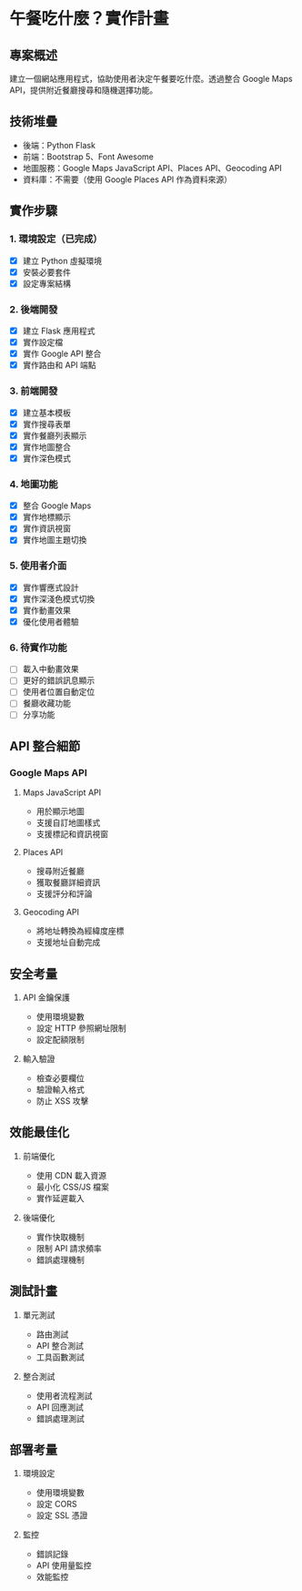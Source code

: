 # 午餐吃什麼？實作計畫

## 專案概述
建立一個網站應用程式，協助使用者決定午餐要吃什麼。透過整合 Google Maps API，提供附近餐廳搜尋和隨機選擇功能。

## 技術堆疊
- 後端：Python Flask
- 前端：Bootstrap 5、Font Awesome
- 地圖服務：Google Maps JavaScript API、Places API、Geocoding API
- 資料庫：不需要（使用 Google Places API 作為資料來源）

## 實作步驟

### 1. 環境設定（已完成）
- [x] 建立 Python 虛擬環境
- [x] 安裝必要套件
- [x] 設定專案結構

### 2. 後端開發
- [x] 建立 Flask 應用程式
- [x] 實作設定檔
- [x] 實作 Google API 整合
- [x] 實作路由和 API 端點

### 3. 前端開發
- [x] 建立基本模板
- [x] 實作搜尋表單
- [x] 實作餐廳列表顯示
- [x] 實作地圖整合
- [x] 實作深色模式

### 4. 地圖功能
- [x] 整合 Google Maps
- [x] 實作地標顯示
- [x] 實作資訊視窗
- [x] 實作地圖主題切換

### 5. 使用者介面
- [x] 實作響應式設計
- [x] 實作深淺色模式切換
- [x] 實作動畫效果
- [x] 優化使用者體驗

### 6. 待實作功能
- [ ] 載入中動畫效果
- [ ] 更好的錯誤訊息顯示
- [ ] 使用者位置自動定位
- [ ] 餐廳收藏功能
- [ ] 分享功能

## API 整合細節

### Google Maps API
1. Maps JavaScript API
   - 用於顯示地圖
   - 支援自訂地圖樣式
   - 支援標記和資訊視窗

2. Places API
   - 搜尋附近餐廳
   - 獲取餐廳詳細資訊
   - 支援評分和評論

3. Geocoding API
   - 將地址轉換為經緯度座標
   - 支援地址自動完成

## 安全考量
1. API 金鑰保護
   - 使用環境變數
   - 設定 HTTP 參照網址限制
   - 設定配額限制

2. 輸入驗證
   - 檢查必要欄位
   - 驗證輸入格式
   - 防止 XSS 攻擊

## 效能最佳化
1. 前端優化
   - 使用 CDN 載入資源
   - 最小化 CSS/JS 檔案
   - 實作延遲載入

2. 後端優化
   - 實作快取機制
   - 限制 API 請求頻率
   - 錯誤處理機制

## 測試計畫
1. 單元測試
   - 路由測試
   - API 整合測試
   - 工具函數測試

2. 整合測試
   - 使用者流程測試
   - API 回應測試
   - 錯誤處理測試

## 部署考量
1. 環境設定
   - 使用環境變數
   - 設定 CORS
   - 設定 SSL 憑證

2. 監控
   - 錯誤記錄
   - API 使用量監控
   - 效能監控